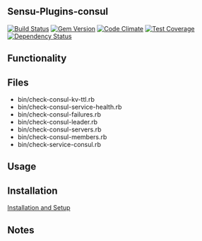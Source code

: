 ## Sensu-Plugins-consul

[![Build Status](https://travis-ci.org/sensu-plugins/sensu-plugins-consul.svg?branch=master)](https://travis-ci.org/sensu-plugins/sensu-plugins-consul)
[![Gem Version](https://badge.fury.io/rb/sensu-plugins-consul.svg)](http://badge.fury.io/rb/sensu-plugins-consul)
[![Code Climate](https://codeclimate.com/github/sensu-plugins/sensu-plugins-consul/badges/gpa.svg)](https://codeclimate.com/github/sensu-plugins/sensu-plugins-consul)
[![Test Coverage](https://codeclimate.com/github/sensu-plugins/sensu-plugins-consul/badges/coverage.svg)](https://codeclimate.com/github/sensu-plugins/sensu-plugins-consul)
[![Dependency Status](https://gemnasium.com/sensu-plugins/sensu-plugins-consul.svg)](https://gemnasium.com/sensu-plugins/sensu-plugins-consul)

## Functionality

## Files
 * bin/check-consul-kv-ttl.rb
 * bin/check-consul-service-health.rb
 * bin/check-consul-failures.rb
 * bin/check-consul-leader.rb
 * bin/check-consul-servers.rb
 * bin/check-consul-members.rb
 * bin/check-service-consul.rb

## Usage

## Installation

[Installation and Setup](http://sensu-plugins.io/docs/installation_instructions.html)

## Notes
